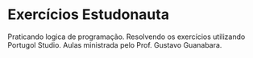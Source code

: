 # Exercícios Estudonauta #
Praticando logica de programação.
Resolvendo os exercícios utilizando Portugol Studio.
Aulas ministrada pelo Prof. Gustavo Guanabara.
